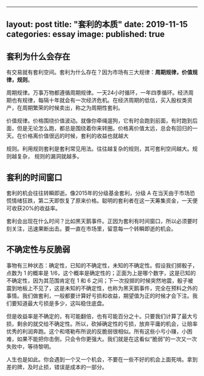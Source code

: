 
---
layout: post
title: "套利的本质"
date: 2019-11-15
categories: essay
image: 
published: true
---


## 套利为什么会存在

有交易就有套利空间。套利为什么存在？因为市场有三大规律：**周期规律，价值规律，规则**。


周期规律。万事万物都遵循周期规律。一天24小时循环，一年四季循环。经济周期也有规律，每隔十年就会有一次经济危机。在经济周期的低估，买入股权类资产，在周期繁荣的时候卖出，称之为周期性套利。


价值规律。价格围绕价值波动。就像你牵绳遛狗，它有时会跑到前面，有时跑到后面，但是无论怎么跑，都总是围绕着你来转圈。价格离价值太远，总会有回归的一天。在价格离价值很远的时候，套利的收益也就越大


规则。利用规则套利是套利常见用法。往往越复杂的规则，其可套利空间越大。规则越复杂， 规则的漏洞就越多。

## 套利的时间窗口

套利的机会往往转瞬即逝。像2015年的分级基金套利，分级 A 在当天由于市场恐慌情绪狂跌，第二天即恢复了原来价格。聪明的套利者在这一天筹集资金，一天便可收获20%的收益率。

套利会出现在什么时间？比如黑天鹅事件。正因为套利有时间窗口，所以必须要时刻关注，迅速果断出击。要一直在市场里，留意每一个转瞬即逝的机会。


## 不确定性与反脆弱

事物有三种状态：确定性，已知的不确定性，未知的不确定性。假设我们掷骰子，点数为 1 的概率是 1/6，这个概率是确定性的；正面为上是哪个数字，这是已知的不确定性，因为其范围肯定在 1 和 6 之间；下一次投掷的时候突然地震，骰子被震到地板上不见了，这是未知的不确定性，也称为黑天鹅事件，完全在预料之外的事情。我们做套利，一般都要计算好亏损和收益，期望值为正的时候才会下注。我们要知道最大亏损是多少，这叫稳住底盘。

但是收益率是不确定的，有可能翻倍，也有可能百分之十。只要我们计算了最大亏损，剩余的就交给不确定性。所以，砍掉确定性的亏损，放弃平庸的机会，让赔率优秀的利润奔跑。这个和塔勒布所说的反脆弱很相似。所有这些小亏小赚，小困难，如果不能把你击倒，只会令你更强大。我们就是在这看似“脆弱”的一次又一次失败中，等待黎明。


人生也是如此。你会遇到一个又一个机会，不要在一些不好的机会上面死啃。拿到差的牌，及时止损，错误是成本的一部分。
